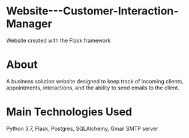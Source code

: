 # Website---Customer-Interaction-Manager
Website created with the Flask framework

# About
A business solution website designed to keep track of incoming clients, appointments, interactions, and the ability to send emails to the client.

# Main Technologies Used
Python 3.7, Flask, Postgres, SQLAlchemy, Gmail SMTP server
